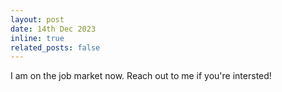 ```yaml
---
layout: post
date: 14th Dec 2023
inline: true
related_posts: false
---
```


I am on the job market now. Reach out to me if you're intersted!